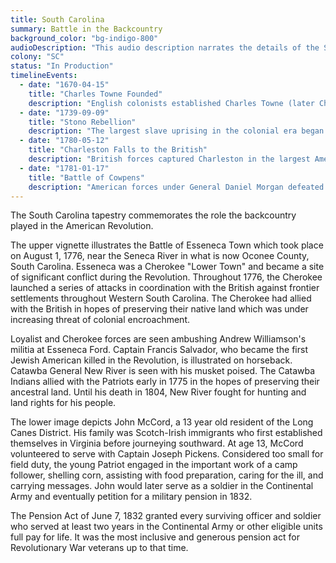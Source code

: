 ```yaml
---
title: South Carolina
summary: Battle in the Backcountry
background_color: "bg-indigo-800"
audioDescription: "This audio description narrates the details of the South Carolina Tapestry, which depicts the state's colonial heritage, its role in the American Revolution, and its unique Lowcountry culture."
colony: "SC"
status: "In Production"
timelineEvents:
  - date: "1670-04-15"
    title: "Charles Towne Founded"
    description: "English colonists established Charles Towne (later Charleston), the first permanent European settlement in South Carolina, which would become a major port and cultural center."
  - date: "1739-09-09"
    title: "Stono Rebellion"
    description: "The largest slave uprising in the colonial era began near the Stono River, leading to stricter slave codes but also highlighting the resistance to the institution of slavery."
  - date: "1780-05-12"
    title: "Charleston Falls to the British"
    description: "British forces captured Charleston in the largest American defeat of the Revolutionary War, beginning a period of British occupation in South Carolina."
  - date: "1781-01-17"
    title: "Battle of Cowpens"
    description: "American forces under General Daniel Morgan defeated the British under Lieutenant Colonel Banastre Tarleton in one of the most decisive tactical victories of the Revolutionary War."
---
```


The South Carolina tapestry commemorates the role the backcountry played in the American Revolution. 

The upper vignette illustrates the Battle of Esseneca Town which took place on August 1, 1776, near the Seneca River in
what is now Oconee County, South Carolina. Esseneca was a Cherokee "Lower Town" and became a site of significant conflict during 
the Revolution. Throughout 1776, the Cherokee launched a series of attacks in coordination with the British against 
frontier settlements throughout Western South Carolina. The Cherokee had allied with the British in hopes of preserving 
their native land which was under increasing threat of colonial encroachment. 

Loyalist and Cherokee forces are seen ambushing Andrew Williamson's militia at Esseneca Ford. Captain Francis Salvador, who
became the first Jewish American killed in the Revolution, is illustrated on horseback. Catawba General New River is seen with
his musket poised. The Catawba Indians allied with the Patriots early in 1775 in the hopes of preserving their ancestral land. 
Until his death in 1804, New River fought for hunting and land rights for his people. 

The lower image depicts John McCord, a 13 year old resident of the Long Canes District. His family was Scotch-Irish immigrants
who first established themselves in Virginia before journeying southward. At age 13, McCord volunteered to serve with 
Captain Joseph Pickens. Considered too small for field duty, the young Patriot engaged in the important work of a camp follower, 
shelling corn, assisting with food preparation, caring for the ill, and carrying messages.
John would later serve as a soldier in the Continental Army and eventually petition for a military pension in 1832. 

The Pension Act of June 7, 1832 granted every surviving officer and soldier who served at least two years in the Continental 
Army or other eligible units full pay for life. It was the most inclusive and generous pension act for Revolutionary War
veterans up to that time. 